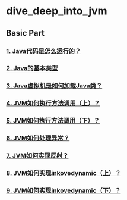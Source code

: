 # dive_deep_into_jvm

## Basic Part

### [1.  Java代码是怎么运行的？](basic/1.How-java-code-runs.md)

### [2.  Java的基本类型](basic/2.java-basic-type.md)

### [3.  Java虚拟机是如何加载Java类？](basic/3.how-jvm-load-classes.md)

### [4.  JVM如何执行方法调用（上）？](basic/4.how-jvm-execute-method-invocation.md)

### [5.  JVM如何执行方法调用（下）？](basic/5.how-jvm-execute-method-invocation.md)

### [6.  JVM如何处理异常？](basic/6.how-jvm-handle-exception.md)

### [7.  JVM如何实现反射？](basic/7.how-jvm-implement-reflection.md)

### [8.  JVM如何实现inkovedynamic（上）？](basic/8.how-jvm-implement-invokedynamic.md)

### [9.  JVM如何实现inkovedynamic（下）？](basic/9.how-jvm-implement-invokedynamic.md)

